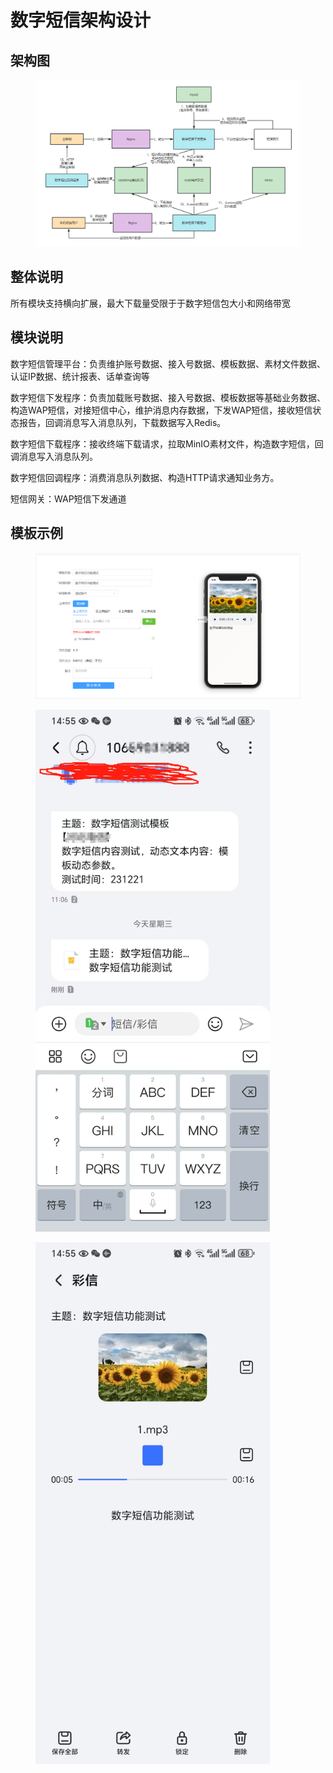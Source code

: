 # 数字短信架构设计

## 架构图

<figure><img src=".gitbook/assets/image (49).png" alt=""><figcaption></figcaption></figure>

## 整体说明

所有模块支持横向扩展，最大下载量受限于于数字短信包大小和网络带宽

## 模块说明

数字短信管理平台：负责维护账号数据、接入号数据、模板数据、素材文件数据、认证IP数据、统计报表、话单查询等

数字短信下发程序：负责加载账号数据、接入号数据、模板数据等基础业务数据、构造WAP短信，对接短信中心，维护消息内存数据，下发WAP短信，接收短信状态报告，回调消息写入消息队列，下载数据写入Redis。

数字短信下载程序：接收终端下载请求，拉取MinIO素材文件，构造数字短信，回调消息写入消息队列。

数字短信回调程序：消费消息队列数据、构造HTTP请求通知业务方。

短信网关：WAP短信下发通道

## 模板示例

<figure><img src=".gitbook/assets/image (2).png" alt=""><figcaption></figcaption></figure>





<figure><img src=".gitbook/assets/image.png" alt="" width="375"><figcaption></figcaption></figure>

<figure><img src=".gitbook/assets/image (1).png" alt="" width="375"><figcaption></figcaption></figure>

